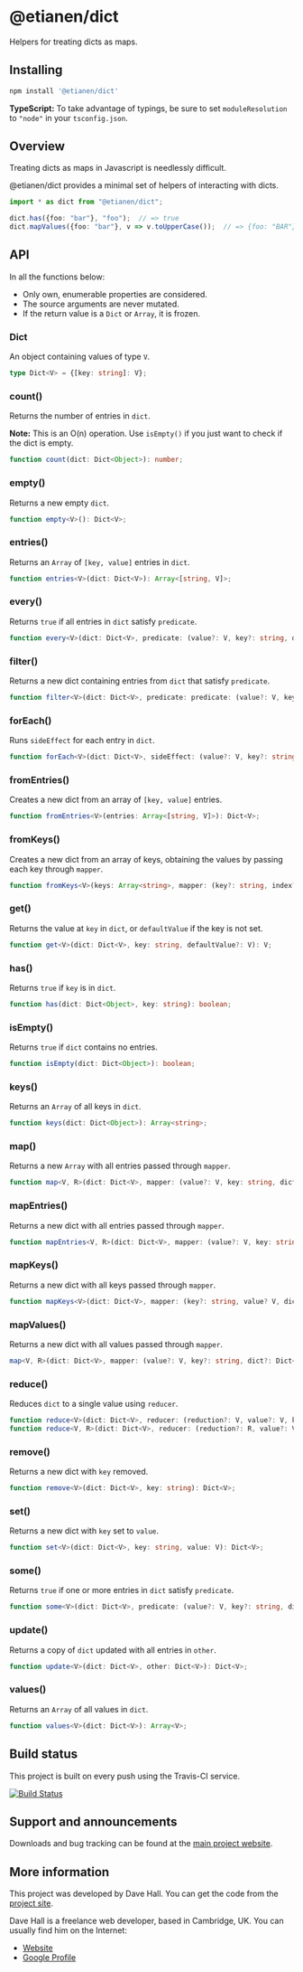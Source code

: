 # @etianen/dict

Helpers for treating dicts as maps.


## Installing

``` bash
npm install '@etianen/dict'
```

**TypeScript:** To take advantage of typings, be sure to set `moduleResolution` to `"node"` in your `tsconfig.json`.


## Overview

Treating dicts as maps in Javascript is needlessly difficult.

@etianen/dict provides a minimal set of helpers of interacting with dicts.


``` ts
import * as dict from "@etianen/dict";

dict.has({foo: "bar"}, "foo");  // => true
dict.mapValues({foo: "bar"}, v => v.toUpperCase());  // => {foo: "BAR"}
```


## API

In all the functions below:

* Only own, enumerable properties are considered.
* The source arguments are never mutated.
* If the return value is a `Dict` or `Array`, it is frozen.


### Dict

An object containing values of type `V`.

``` ts
type Dict<V> = {[key: string]: V};
```


### count()

Returns the number of entries in `dict`.

**Note:** This is an O(n) operation. Use `isEmpty()` if you just want to check if the dict is empty.

``` ts
function count(dict: Dict<Object>): number;
```


### empty()

Returns a new empty `dict`.

``` ts
function empty<V>(): Dict<V>;
```


### entries()

Returns an `Array` of `[key, value]` entries in `dict`.

``` ts
function entries<V>(dict: Dict<V>): Array<[string, V]>;
```


### every()

Returns `true` if all entries in `dict` satisfy `predicate`.

``` ts
function every<V>(dict: Dict<V>, predicate: (value?: V, key?: string, dict?: Dict<V>) => boolean, context?: Object): boolean;
```


### filter()

Returns a new dict containing entries from `dict` that satisfy `predicate`.

``` ts
function filter<V>(dict: Dict<V>, predicate: predicate: (value?: V, key?: string, dict?: Dict<V>) => boolean, context?: Object): Dict<V>
```


### forEach()

Runs `sideEffect` for each entry in `dict`.

``` ts
function forEach<V>(dict: Dict<V>, sideEffect: (value?: V, key?: string, dict?: Dict<V>) => void, context?: Object): void;
```


### fromEntries()

Creates a new dict from an array of `[key, value]` entries.

``` ts
function fromEntries<V>(entries: Array<[string, V]>): Dict<V>;
```


### fromKeys()

Creates a new dict from an array of keys, obtaining the values by passing each key through `mapper`.

``` ts
function fromKeys<V>(keys: Array<string>, mapper: (key?: string, index?: number, array?: Array<string>) => V, context?: Object): Dict<V>
```


### get()

Returns the value at `key` in `dict`, or `defaultValue` if the key is not set.

``` ts
function get<V>(dict: Dict<V>, key: string, defaultValue?: V): V;
```


### has()

Returns `true` if `key` is in `dict`.

``` ts
function has(dict: Dict<Object>, key: string): boolean;
```


### isEmpty()

Returns `true` if `dict` contains no entries.

``` ts
function isEmpty(dict: Dict<Object>): boolean;
```


### keys()

Returns an `Array` of all keys in `dict`.

``` ts
function keys(dict: Dict<Object>): Array<string>;
```


### map()

Returns a new `Array` with all entries passed through `mapper`.

``` ts
function map<V, R>(dict: Dict<V>, mapper: (value?: V, key: string, dict?: Dict<V>) => R, context?: Object): Array<R>
```


### mapEntries()

Returns a new dict with all entries passed through `mapper`.

``` ts
function mapEntries<V, R>(dict: Dict<V>, mapper: (value?: V, key: string, dict?: Dict<V>) => [string, R], context?: Object): Dict<R>
```


### mapKeys()

Returns a new dict with all keys passed through `mapper`.

``` ts
function mapKeys<V>(dict: Dict<V>, mapper: (key?: string, value? V, dict?: Dict<V>) => string, context?: Object): Dict<V>;
```


### mapValues()

Returns a new dict with all values passed through `mapper`.

``` ts
map<V, R>(dict: Dict<V>, mapper: (value?: V, key?: string, dict?: Dict<V>) => R, context?: Object): Dict<R>;
```


### reduce()

Reduces `dict` to a single value using `reducer`.

``` ts
function reduce<V>(dict: Dict<V>, reducer: (reduction?: V, value?: V, key?: string, dict?: Dict<V>) => V): V;
function reduce<V, R>(dict: Dict<V>, reducer: (reduction?: R, value?: V, key?: string, dict?: Dict<V>) => R, initialReduction: R, context?: V;
```


### remove()

Returns a new dict with `key` removed.

``` ts
function remove<V>(dict: Dict<V>, key: string): Dict<V>;
```


### set()

Returns a new dict with `key` set to `value`.

``` ts
function set<V>(dict: Dict<V>, key: string, value: V): Dict<V>;
```


### some()

Returns `true` if one or more entries in `dict` satisfy `predicate`.

``` ts
function some<V>(dict: Dict<V>, predicate: (value?: V, key?: string, dict?: Dict<V>) => boolean, context?: Object): boolean;
```


### update()

Returns a copy of `dict` updated with all entries in `other`.

``` ts
function update<V>(dict: Dict<V>, other: Dict<V>): Dict<V>;
```


### values()

Returns an `Array` of all values in `dict`.

``` ts
function values<V>(dict: Dict<V>): Array<V>;
```


## Build status

This project is built on every push using the Travis-CI service.

[![Build Status](https://travis-ci.org/etianen/js-dict.svg?branch=master)](https://travis-ci.org/etianen/js-dict)


## Support and announcements

Downloads and bug tracking can be found at the [main project website](http://github.com/etianen/js-dict).


## More information

This project was developed by Dave Hall. You can get the code
from the [project site](http://github.com/etianen/js-dict).

Dave Hall is a freelance web developer, based in Cambridge, UK. You can usually
find him on the Internet:

- [Website](http://www.etianen.com/)
- [Google Profile](http://www.google.com/profiles/david.etianen)
